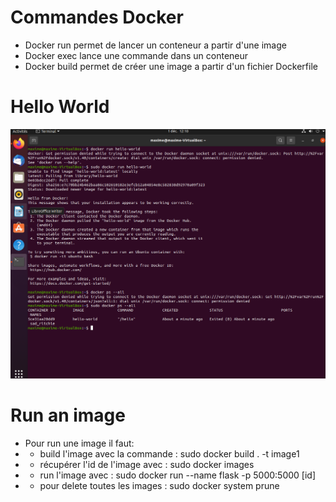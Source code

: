 # Commandes Docker

- Docker run permet de lancer un conteneur a partir d'une image
- Docker exec lance une commande dans un conteneur
- Docker build permet de créer une image a partir d'un fichier Dockerfile


# Hello World

![](hello_world.png)

# Run an image

- Pour run une image il faut:
- - build l'image avec la commande : sudo docker build . -t image1
- - récupérer l'id de l'image avec : sudo docker images
- - run l'image avec : sudo docker run --name flask -p 5000:5000 [id]
- - pour delete toutes les images : sudo docker system prune